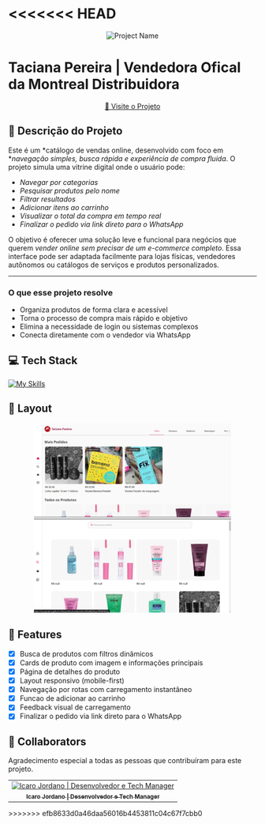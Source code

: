 <<<<<<< HEAD
=======
<p align="center">
  <img src="https://icarojordano.github.io/TacianaPereira/assets/montreal-CFOe4EpE.png" alt="Project Name">
</p>

# Taciana Pereira | Vendedora Ofical da Montreal Distribuidora

<p align="center">
     <a href="https://icarojordano.github.io/TacianaPereira/">📱 Visite o Projeto</a>
</p>

## 📝 Descrição do Projeto

Este é um *catálogo de vendas online, desenvolvido com foco em **navegação simples, busca rápida e experiência de compra fluida*. O projeto simula uma vitrine digital onde o usuário pode:

- *Navegar por categorias*
- *Pesquisar produtos pelo nome*
- *Filtrar resultados*
- *Adicionar itens ao carrinho*
- *Visualizar o total da compra em tempo real*
- *Finalizar o pedido via link direto para o WhatsApp*

O objetivo é oferecer uma solução leve e funcional para negócios que querem *vender online sem precisar de um e-commerce completo*. Essa interface pode ser adaptada facilmente para lojas físicas, vendedores autônomos ou catálogos de serviços e produtos personalizados.

---

### O que esse projeto resolve

- Organiza produtos de forma clara e acessível  
- Torna o processo de compra mais rápido e objetivo  
- Elimina a necessidade de login ou sistemas complexos  
- Conecta diretamente com o vendedor via WhatsApp

## 💻 Tech Stack

<!--- # "Verify icons availability here https://github.com/tandpfun/skill-icons" -->

[![My Skills](https://skillicons.dev/icons?i=js,git,github,vite,react,tailwind)](https://skillicons.dev)

<h2 id="layout">🎨 Layout</h2>

<p align="center">
    <img src="./home.jpeg" alt="Image Example" width="400px">
    <img src="./search.png" alt="Image Example" width="400px">
</p>

## 🧩 Features

- [x] Busca de produtos com filtros dinâmicos
- [x] Cards de produto com imagem e informações principais
- [x] Página de detalhes do produto
- [x] Layout responsivo (mobile-first)
- [x] Navegação por rotas com carregamento instantâneo
- [X] Funcao de adicionar ao carrinho 
- [x] Feedback visual de carregamento
- [X] Finalizar o pedido via link direto para o WhatsApp

<h2 id="colab">🤝 Collaborators</h2>

Agradecimento especial a todas as pessoas que contribuíram para este projeto.

<table>
  <tr>
    <td align="center">
      <a href="#">
        <img src="https://media-for2-2.cdn.whatsapp.net/v/t61.24694-24/491841607_3503097503159650_3346964276446354704_n.jpg?ccb=11-4&oh=01_Q5Aa1gHV2jJKtgyNdWOh6ZYKgNQOhcXx8wh6-6gbUwnXsg3JgA&oe=683C59AD&_nc_sid=5e03e0&_nc_cat=109" width="100px;" alt="Icaro Jordano | Desenvolvedor e Tech Manager"/><br>
        <sub>
          <b>Icaro Jordano | Desenvolvedor 
            e Tech Manager</b>
        </sub>
      </a>
    </td>
    
  </tr>
</table>
>>>>>>> efb8633d0a46daa56016b4453811c04c67f7cbb0

